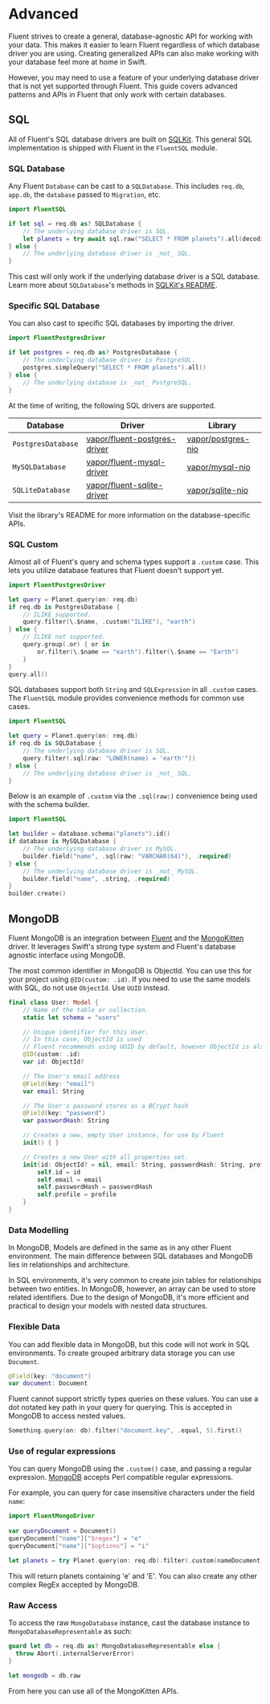 # Advanced

Fluent strives to create a general, database-agnostic API for working with your data. This makes it easier to learn Fluent regardless of which database driver you are using. Creating generalized APIs can also make working with your database feel more at home in Swift. 

However, you may need to use a feature of your underlying database driver that is not yet supported through Fluent. This guide covers advanced patterns and APIs in Fluent that only work with certain databases.

## SQL

All of Fluent's SQL database drivers are built on [SQLKit](https://github.com/vapor/sql-kit). This general SQL implementation is shipped with Fluent in the `FluentSQL` module.

### SQL Database

Any Fluent `Database` can be cast to a `SQLDatabase`. This includes `req.db`, `app.db`, the `database` passed to `Migration`, etc. 

```swift
import FluentSQL

if let sql = req.db as? SQLDatabase {
    // The underlying database driver is SQL.
    let planets = try await sql.raw("SELECT * FROM planets").all(decoding: Planet.self)
} else {
    // The underlying database driver is _not_ SQL.
}
```

This cast will only work if the underlying database driver is a SQL database. Learn more about `SQLDatabase`'s methods in [SQLKit's README](https://github.com/vapor/sql-kit).

### Specific SQL Database

You can also cast to specific SQL databases by importing the driver. 

```swift
import FluentPostgresDriver

if let postgres = req.db as? PostgresDatabase {
    // The underlying database driver is PostgreSQL.
    postgres.simpleQuery("SELECT * FROM planets").all()
} else {
    // The underlying database is _not_ PostgreSQL.
}
```

At the time of writing, the following SQL drivers are supported.

|Database|Driver|Library|
|-|-|-|
|`PostgresDatabase`|[vapor/fluent-postgres-driver](https://github.com/vapor/fluent-postgres-driver)|[vapor/postgres-nio](https://github.com/vapor/postgres-nio)|
|`MySQLDatabase`|[vapor/fluent-mysql-driver](https://github.com/vapor/fluent-mysql-driver)|[vapor/mysql-nio](https://github.com/vapor/mysql-nio)|
|`SQLiteDatabase`|[vapor/fluent-sqlite-driver](https://github.com/vapor/fluent-sqlite-driver)|[vapor/sqlite-nio](https://github.com/vapor/sqlite-nio)|

Visit the library's README for more information on the database-specific APIs.

### SQL Custom

Almost all of Fluent's query and schema types support a `.custom` case. This lets you utilize database features that Fluent doesn't support yet. 

```swift
import FluentPostgresDriver

let query = Planet.query(on: req.db)
if req.db is PostgresDatabase {
    // ILIKE supported.
    query.filter(\.$name, .custom("ILIKE"), "earth")
} else {
    // ILIKE not supported.
    query.group(.or) { or in
        or.filter(\.$name == "earth").filter(\.$name == "Earth")
    }
}
query.all()
```

SQL databases support both `String` and `SQLExpression` in all `.custom` cases. The `FluentSQL` module provides convenience methods for common use cases.

```swift
import FluentSQL

let query = Planet.query(on: req.db)
if req.db is SQLDatabase {
    // The underlying database driver is SQL.
    query.filter(.sql(raw: "LOWER(name) = 'earth'"))
} else {
    // The underlying database driver is _not_ SQL.
}
```

Below is an example of `.custom` via the `.sql(raw:)` convenience being used with the schema builder.

```swift
import FluentSQL

let builder = database.schema("planets").id()
if database is MySQLDatabase {
    // The underlying database driver is MySQL.
    builder.field("name", .sql(raw: "VARCHAR(64)"), .required)
} else {
    // The underlying database driver is _not_ MySQL.
    builder.field("name", .string, .required)
}
builder.create()
```

## MongoDB

Fluent MongoDB is an integration between [Fluent](../fluent/overview.md) and the [MongoKitten](https://github.com/OpenKitten/MongoKitten/) driver. It leverages Swift's strong type system and Fluent's database agnostic interface using MongoDB.

The most common identifier in MongoDB is ObjectId. You can use this for your project using `@ID(custom: .id)`.
If you need to use the same models with SQL, do not use `ObjectId`. Use `UUID` instead.

```swift
final class User: Model {
    // Name of the table or collection.
    static let schema = "users"

    // Unique identifier for this User.
    // In this case, ObjectId is used
    // Fluent recommends using UUID by default, however ObjectId is also supported
    @ID(custom: .id)
    var id: ObjectId?

    // The User's email address
    @Field(key: "email")
    var email: String

    // The User's password stores as a BCrypt hash
    @Field(key: "password")
    var passwordHash: String

    // Creates a new, empty User instance, for use by Fluent
    init() { }

    // Creates a new User with all properties set.
    init(id: ObjectId? = nil, email: String, passwordHash: String, profile: Profile) {
        self.id = id
        self.email = email
        self.passwordHash = passwordHash
        self.profile = profile
    }
}
```

### Data Modelling

In MongoDB, Models are defined in the same as in any other Fluent environment. The main difference between SQL databases and MongoDB lies in relationships and architecture.

In SQL environments, it's very common to create join tables for relationships between two entities. In MongoDB, however, an array can be used to store related identifiers. Due to the design of MongoDB, it's more efficient and practical to design your models with nested data structures.

### Flexible Data

You can add flexible data in MongoDB, but this code will not work in SQL environments.
To create grouped arbitrary data storage you can use `Document`.

```swift
@Field(key: "document")
var document: Document
```

Fluent cannot support strictly types queries on these values. You can use a dot notated key path in your query for querying.
This is accepted in MongoDB to access nested values.

```swift
Something.query(on: db).filter("document.key", .equal, 5).first()
```
### Use of regular expressions

You can query MongoDB using the `.custom()` case, and passing a regular expression. [MongoDB](https://www.mongodb.com/docs/manual/reference/operator/query/regex/) accepts Perl compatible regular expressions. 

For example, you can query for case insensitive characters under the field `name`:

```swift
import FluentMongoDriver
       
var queryDocument = Document()
queryDocument["name"]["$regex"] = "e"
queryDocument["name"]["$options"] = "i"

let planets = try Planet.query(on: req.db).filter(.custom(nameDocument)).all()
```

This will return planets containing 'e' and 'E'. You can also create any other complex RegEx accepted by MongoDB.

### Raw Access

To access the raw `MongoDatabase` instance, cast the database instance to `MongoDatabaseRepresentable` as such:

```swift
guard let db = req.db as? MongoDatabaseRepresentable else {
  throw Abort(.internalServerError)
}

let mongodb = db.raw
```

From here you can use all of the MongoKitten APIs.
